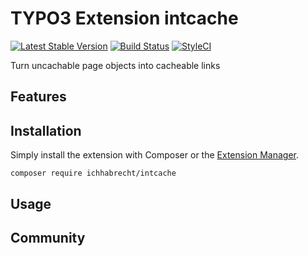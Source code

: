 # TYPO3 Extension intcache

[![Latest Stable Version](https://img.shields.io/packagist/v/ichhabrecht/intcache.svg)](https://packagist.org/packages/ichhabrecht/intcache)
[![Build Status](https://img.shields.io/travis/IchHabRecht/intcache/master.svg)](https://travis-ci.org/IchHabRecht/intcache)
[![StyleCI](https://github.styleci.io/repos/190002031/shield?branch=master)](https://github.styleci.io/repos/190002031)

Turn uncachable page objects into cacheable links

## Features

## Installation

Simply install the extension with Composer or the [Extension Manager](https://extensions.typo3.org/extension/intcache/).

`composer require ichhabrecht/intcache`

## Usage

## Community

